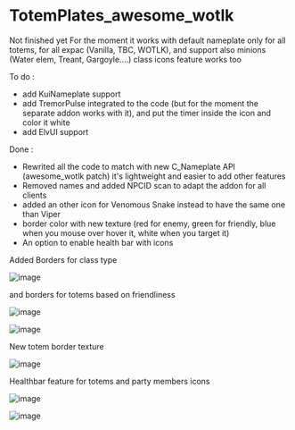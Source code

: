 # TotemPlates_awesome_wotlk

Not finished yet
For the moment it works with default nameplate only for all totems, for all expac (Vanilla, TBC, WOTLK), and support also minions (Water elem, Treant, Gargoyle....)
class icons feature works too

To do :
- add KuiNameplate support
- add TremorPulse integrated to the code (but for the moment the separate addon works with it), and put the timer inside the icon and color it white
- add ElvUI support

Done :
- Rewrited all the code to match with new C_Nameplate API (awesome_wotlk patch) it's lightweight and easier to add other features
- Removed names and added NPCID scan to adapt the addon for all clients
- added an other icon for Venomous Snake instead to have the same one than Viper
- border color with new texture (red for enemy, green for friendly, blue when you mouse over hover it, white when you target it)
- An option to enable health bar with icons

Added Borders for class type

![image](https://github.com/user-attachments/assets/ded2c2ae-9c39-40c2-adb4-5ad4e0e8384a)

and borders for totems based on friendliness

![image](https://github.com/user-attachments/assets/ce6bf004-7644-4654-90f5-9057ebaf08af)

![image](https://github.com/user-attachments/assets/44cdb949-c922-42d4-9ca4-bfd9442dc45c)

New totem border texture 

![image](https://github.com/user-attachments/assets/2b4be36a-2806-4183-9911-86f369143434)

Healthbar feature for totems and party members icons

![image](https://github.com/user-attachments/assets/de260f15-fcad-41ca-b115-464528db30f6)

![image](https://github.com/user-attachments/assets/af9b15ac-fd4c-4f7b-82d0-b043563ee777)
